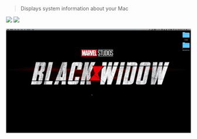 > Displays system information about your Mac


![](https://img.shields.io/badge/version-v1.11-green?style=for-the-badge)
[![](https://img.shields.io/badge/download-click-blue?style=for-the-badge)](https://github.com/alanhg/alfred-workflows/raw/undefined/about-mac/About%20Mac.alfredworkflow)



<!-- more -->


![](./screenshot.gif)
